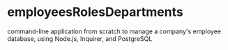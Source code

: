 # employeesRolesDepartments
command-line application from scratch to manage a company's employee database, using Node.js, Inquirer, and PostgreSQL
